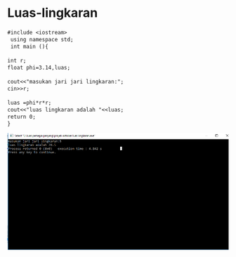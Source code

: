 # Luas-lingkaran

    #include <iostream>
     using namespace std;
     int main (){

    int r;
    float phi=3.14,luas;

    cout<<"masukan jari jari lingkaran:";
    cin>>r;

    luas =phi*r*r;
    cout<<"luas lingkaran adalah "<<luas;
    return 0;
    }
    
    
    
    
  ![img](https://github.com/Masdiaditia/Luas-lingkaran/blob/master/Hasil%20LIngkaran.png?raw=true)
